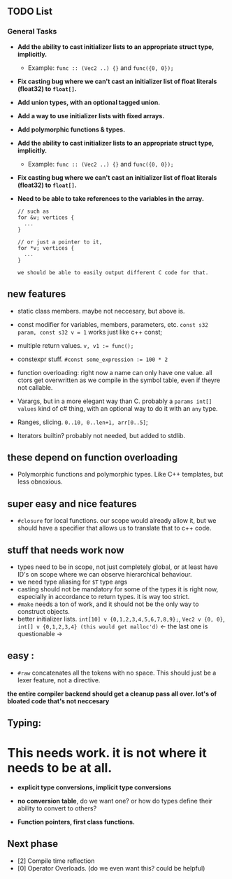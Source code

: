 ## TODO List

### General Tasks
- **Add the ability to cast initializer lists to an appropriate struct type, implicitly.**
  - Example: `func :: (Vec2 ..) {}` and `func({0, 0});`
- **Fix casting bug where we can't cast an initializer list of float literals (float32) to `float[]`.**

- **Add union types, with an optional tagged union.**
- **Add a way to use initializer lists with fixed arrays.**
- **Add polymorphic functions & types.**
- **Add the ability to cast initializer lists to an appropriate struct type, implicitly.**
  - Example: `func :: (Vec2 ..) {}` and `func({0, 0});`
- **Fix casting bug where we can't cast an initializer list of float literals (float32) to `float[]`.**

- **Need to be able to take references to the variables in the array.**
  ```jai
  // such as 
  for &v; vertices {
    ...
  }
  
  // or just a pointer to it, 
  for *v; vertices {
    ...
  }
  
  we should be able to easily output different C code for that.

## new features
  - static class members. maybe not neccesary, but above is. 
  - const modifier for variables, members, parameters, etc. `const s32 param, const s32 v = 1` works just like c++ const;
  
  - multiple return values. `v, v1 := func();`
  
  - constexpr stuff. `#const some_expression := 100 * 2`
  
  - function overloading: right now a name can only have one value. all ctors get overwritten as we compile in the symbol table,
    even if theyre not callable.
    
  - Varargs, but in a more elegant way than C. probably a `params int[] values` kind of c# thing, with an optional way to do it with an `any` type.
  - Ranges, slicing. `0..10, 0..len+1, arr[0..5]`;
  - Iterators builtin? probably not needed, but added to stdlib.
  
## these depend on function overloading
  - Polymorphic functions and polymorphic types. Like C++ templates, but less obnoxious.

  
## super easy and nice features
  - `#closure` for local functions. our scope would already allow it, but we should have a specifier that allows us to translate that to c++ code.

  
## stuff that needs work now
- types need to be in scope, not just completely global, or at least have ID's on scope where we can observe hierarchical behaviour.
- we need type aliasing for `$T` type args
- casting should not be mandatory for some of the types it is right now, especially in accordance to return types. it is way too strict.
- `#make` needs a ton of work, and it should not be the only way to construct objects.
- better initializer lists. `int[10] v {0,1,2,3,4,5,6,7,8,9};`, `Vec2 v {0, 0}`, `int[] v {0,1,2,3,4} (this would get malloc'd)` <- the last one is questionable ->
## easy : 
  - `#raw` concatenates all the tokens with no space. This should just be a lexer feature, not a directive.

**the entire compiler backend should get a cleanup pass all over. lot's of bloated code that's not neccesary** 

  
## Typing:
# This needs work. it is not where it needs to be at all.
- **explicit type conversions, implicit type conversions** 
- **no conversion table**, do we want one? or how do types define their ability to convert to others?

- **Function pointers, first class functions.** 

## Next phase
- [2] Compile time reflection
- [0] Operator Overloads. (do we even want this? could be helpful)

